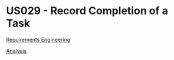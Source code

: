 # US029 - Record Completion of a Task

[Requirements Engineering](01.requirements-engineering/Readme.md)

[Analysis](02.analysis/Readme.md)